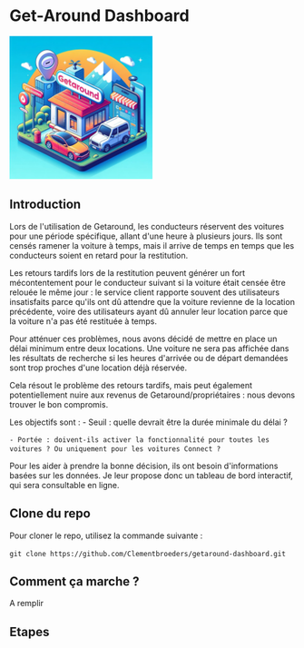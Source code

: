 # Get-Around Dashboard

<img src="img/image.jpg" alt="Image" width="50%" height="50%">

## Introduction

Lors de l'utilisation de Getaround, les conducteurs réservent des voitures pour une période spécifique, allant d'une heure à plusieurs jours. Ils sont censés ramener la voiture à temps, mais il arrive de temps en temps que les conducteurs soient en retard pour la restitution.

Les retours tardifs lors de la restitution peuvent générer un fort mécontentement pour le conducteur suivant si la voiture était censée être relouée le même jour : le service client rapporte souvent des utilisateurs insatisfaits parce qu'ils ont dû attendre que la voiture revienne de la location précédente, voire des utilisateurs ayant dû annuler leur location parce que la voiture n'a pas été restituée à temps.

Pour atténuer ces problèmes, nous avons décidé de mettre en place un délai minimum entre deux locations. Une voiture ne sera pas affichée dans les résultats de recherche si les heures d'arrivée ou de départ demandées sont trop proches d'une location déjà réservée.

Cela résout le problème des retours tardifs, mais peut également potentiellement nuire aux revenus de Getaround/propriétaires : nous devons trouver le bon compromis.

Les objectifs sont : 
    - Seuil : quelle devrait être la durée minimale du délai ?

    - Portée : doivent-ils activer la fonctionnalité pour toutes les voitures ? Ou uniquement pour les voitures Connect ?

Pour les aider à prendre la bonne décision, ils ont besoin d'informations basées sur les données. Je leur propose donc un tableau de bord interactif, qui sera consultable en ligne.


## Clone du repo

Pour cloner le repo, utilisez la commande suivante :

`git clone https://github.com/Clementbroeders/getaround-dashboard.git`


## Comment ça marche ?

A remplir


## Etapes

